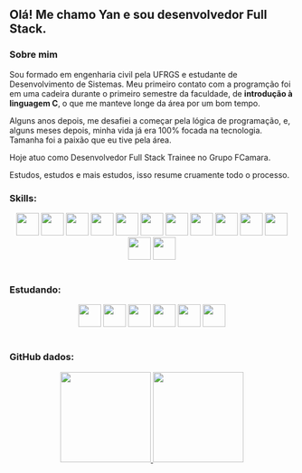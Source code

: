 ## Olá! Me chamo Yan e sou desenvolvedor Full Stack.

### Sobre mim

Sou formado em engenharia civil pela UFRGS e estudante de Desenvolvimento de Sistemas. Meu primeiro contato com a programção foi em uma cadeira durante o primeiro semestre da faculdade, de <strong>introdução à linguagem C</strong>, o que me manteve longe da área por um bom tempo.

Alguns anos depois, me desafiei a começar pela lógica de programação, e, alguns meses depois, minha vida já era 100% focada na tecnologia. Tamanha foi a paixão que eu tive pela área.

Hoje atuo como Desenvolvedor Full Stack Trainee no Grupo FCamara.

Estudos, estudos e mais estudos, isso resume cruamente todo o processo. 



### Skills:
<div align="center">
  <img height="40em" src="https://cdn.jsdelivr.net/gh/devicons/devicon/icons/react/react-original.svg" />
  <img height="40em" margin="10em" src="https://cdn.jsdelivr.net/gh/devicons/devicon/icons/javascript/javascript-original.svg" />
  <img height="40em" src="https://cdn.jsdelivr.net/gh/devicons/devicon/icons/typescript/typescript-plain.svg" />
  <img height="40em" src="https://cdn.jsdelivr.net/gh/devicons/devicon/icons/nodejs/nodejs-original.svg" />
  <img height="40em" src="https://cdn.jsdelivr.net/gh/devicons/devicon/icons/jest/jest-plain.svg" />
  <img height="40em" src="https://cdn.jsdelivr.net/gh/devicons/devicon/icons/bootstrap/bootstrap-original.svg" />
  <img height="40em" src="https://cdn.jsdelivr.net/gh/devicons/devicon/icons/html5/html5-original.svg" />
  <img height="40em" src="https://cdn.jsdelivr.net/gh/devicons/devicon/icons/css3/css3-original.svg" />
  <img height="40em" src="https://cdn.jsdelivr.net/gh/devicons/devicon/icons/sass/sass-original.svg" />
  <img height="40em" src="https://cdn.jsdelivr.net/gh/devicons/devicon/icons/python/python-original.svg" />
  <img height="40em" src="https://cdn.jsdelivr.net/gh/devicons/devicon/icons/microsoftsqlserver/microsoftsqlserver-plain-wordmark.svg" />
  <img height="40em" src="https://cdn.jsdelivr.net/gh/devicons/devicon/icons/mongodb/mongodb-original-wordmark.svg" />
    <img height="40em" src="https://cdn.jsdelivr.net/gh/devicons/devicon/icons/postgresql/postgresql-original.svg" />
</div>
<br>   

### Estudando:
<div align="center">
  
  <img height="40em" src="https://cdn.jsdelivr.net/gh/devicons/devicon/icons/redux/redux-original.svg" />
  <img height="40em" src="https://cdn.jsdelivr.net/gh/devicons/devicon/icons/materialui/materialui-original.svg" />
  <img height="40em" src="https://cdn.jsdelivr.net/gh/devicons/devicon/icons/docker/docker-original-wordmark.svg" />
  <img height="40em" src="https://cdn.jsdelivr.net/gh/devicons/devicon/icons/java/java-original.svg" />
  <img height="40em" src="https://cdn.jsdelivr.net/gh/devicons/devicon/icons/spring/spring-plain-wordmark.svg" />
  <img height="40em" src="https://cdn.jsdelivr.net/gh/devicons/devicon/icons/linux/linux-original.svg" />
  
</div>
<br>

### GitHub dados:
<div align="center">
  <a href="https://github.com/yangerhardt">
  <img height="160em" src="https://github-readme-stats.vercel.app/api?username=yangerhardt&show_icons=true&theme=gruvbox&include_all_commits=true&count_private=true"/>
  <img height="160em" src="https://github-readme-stats.vercel.app/api/top-langs/?username=yangerhardt&layout=compact&langs_count=7&theme=gruvbox"/>
</div>

